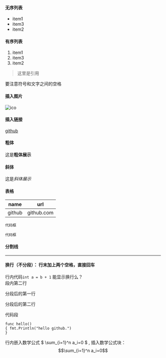 #### 无序列表
- item1
- item3
- item2

#### 有序列表
1. item1
2. item3
3. item2

> 这里是引用

要注意符号和文字之间的空格

#### 插入图片
![ico](https://github.com/akxc/akxc.github.io/blob/master/favicon.ico)
#### 插入链接
[github](github.com)

#### 粗体
这是**粗体展示**
#### 斜体
这是*斜体展示*

#### 表格
|name|url|
|----|----|
|github|github.com|

`代码框`
  
  `代码框`
  
 #### 分割线
 ***
 
 #### 换行（不分段）： 行末加上两个空格，直接回车
 行内代码`int a = b + 1`  能显示换行么？  
 段内第二行
 
 分段后的第一行
 
 分段后的第二行
 
 代码段
 ```
 func hello()
 { fmt.Println("hello github.")
 }
 ```
 
 行内嵌入数学公式 $ \sum_{i=1}^n a_i=0 $ , 插入数学公式块： $$\sum_{i=1}^n a_i=0$$ 
 
